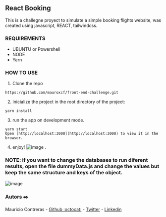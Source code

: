 ## React Booking

This is a challegne proyect to simulate a simple booking flights website, was created using javascript, REACT, tailwindcss.

### REQUIREMENTS

- UBUNTU or Powershell
- NODE
- Yarn

### HOW TO USE

1. Clone the repo

```
https://github.com/mauroxcf/front-end-challenge.git
```

2. Inicialize the project
   in the root directory of the project:

```
yarn install
```

3. run the app on development mode.

```
yarn start
Open [http://localhost:3000](http://localhost:3000) to view it in the browser.
```

4. enjoy!
   ![image](https://user-images.githubusercontent.com/66022141/189953676-b0d5cf42-532c-4d94-a2bf-12446957c29b.png)
   .

### NOTE: if you want to change the databases to run diferent results, open the file dummyData.js and change the values but keep the same structure and keys of the object.

![image](https://user-images.githubusercontent.com/66022141/189954277-71683aa4-c141-4e75-9031-c712e9a6571b.png)

### Autors ✒️

Mauricio Contreras - [Github :octocat:](https://github.com/mauroxcf) - [Twitter](https://twitter.com/MauroJCF) - [Linkedin](https://www.linkedin.com/in/mauricio-contrerasf/)
